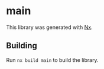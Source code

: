 # main

This library was generated with [Nx](https://nx.dev).

## Building

Run `nx build main` to build the library.
